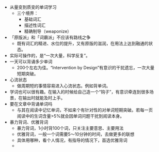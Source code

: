 - 从量变到质变的单词学习
	- 三个境界：
		- 基础词汇
		- 描述性词汇
		- 精确制导（weaponize）
- 「原版派」和「词霸派」不应该有路线之争
	- 既有词汇的精进、水位的提升，又有原版的滋润，在用法上达到融通的状态。
- 实际可操作的，是“一次大量，科学反复”。
- 一天可以背诵多少单词
	- 200个左右为佳。“Intervention by Design”有意识的干扰遗忘，一次大量短期突破。
- 心流状态
	- 做周期短的事情容易进入心流状态。例如背单词。
- 学词也可以很有趣。在输入的时候给自己造一个“钩子”，有意识牵连到很多场景，在输出时就能及时上手。
- 要在文章中背诵单词吗
	- 与其在阅读中记忆单词，不如来个有针对性的对单词短期突破。若每一页阅读中的生词含量>5%就会因单词问题干扰到阅读本身。
- 暴力背词、优雅背词
	- 暴力背词，1小时背100个词，只关注主要意思、主要用法
	- 优雅背词，一般一个词需要5～10分钟的时间，去做更多的联想
	- 具体用哪种，看个人情况，有指导的情况下，首选优雅背词
	-